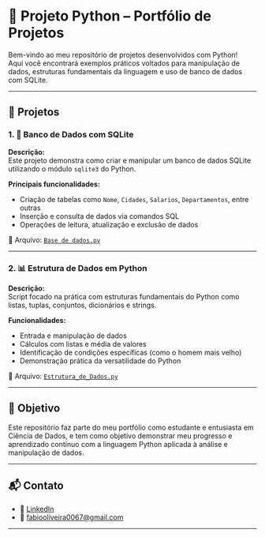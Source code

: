 # 🐍 Projeto Python – Portfólio de Projetos

Bem-vindo ao meu repositório de projetos desenvolvidos com Python!  
Aqui você encontrará exemplos práticos voltados para manipulação de dados, estruturas fundamentais da linguagem e uso de banco de dados com SQLite.

---

## 📁 Projetos

### 1. 💾 Banco de Dados com SQLite

**Descrição:**  
Este projeto demonstra como criar e manipular um banco de dados SQLite utilizando o módulo `sqlite3` do Python.

**Principais funcionalidades:**
- Criação de tabelas como `Nome`, `Cidades`, `Salarios`, `Departamentos`, entre outras
- Inserção e consulta de dados via comandos SQL
- Operações de leitura, atualização e exclusão de dados

📂 Arquivo: [`Base de dados.py`](Base%20de%20dados.py)

---

### 2. 📊 Estrutura de Dados em Python

**Descrição:**  
Script focado na prática com estruturas fundamentais do Python como listas, tuplas, conjuntos, dicionários e strings.

**Funcionalidades:**
- Entrada e manipulação de dados
- Cálculos com listas e média de valores
- Identificação de condições específicas (como o homem mais velho)
- Demonstração prática da versatilidade do Python

📂 Arquivo: [`Estrutura_de_Dados.py`](Estrutura_de_Dados.py)

---

## 🎯 Objetivo

Este repositório faz parte do meu portfólio como estudante e entusiasta em Ciência de Dados, e tem como objetivo demonstrar meu progresso e aprendizado contínuo com a linguagem Python aplicada à análise e manipulação de dados.

---

## 📬 Contato

- 🔗 [LinkedIn](https://www.linkedin.com/in/fabio-oliveira-araujo-cientista/)
- 📧 fabiooliveira0067@gmail.com

---
